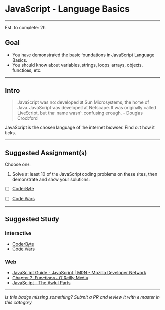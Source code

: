 # JavaScript - Language Basics

-----

Est. to complete: 2h

## Goal
- You have demonstrated the basic foundations in JavaScript Language Basics.
- You should know about variables, strings, loops, arrays, objects, functions, etc.


-----

## Intro

>JavaScript was not developed at Sun Microsystems, the home of Java. JavaScript was developed at Netscape. It was originally called LiveScript, but that name wasn't confusing enough. - Douglas Crockford

JavaScript is the chosen language of the internet browser. Find out how it ticks.

-----


## Suggested Assignment(s)
Choose one:

1) Solve at least 10 of the JavaScript coding problems on these sites, then demonstrate and show your solutions:
  - [ ] [CoderByte](http://coderbyte.com/CodingArea/Challenges/)
  - [ ] [Code Wars](http://www.codewars.com/)


-----


## Suggested Study

### Interactive
- [CoderByte](http://coderbyte.com/CodingArea/Challenges/)
- [Code Wars](http://www.codewars.com/)

### Web
- [JavaScript Guide - JavaScript | MDN - Mozilla Developer Network](https://developer.mozilla.org/en-US/docs/Web/JavaScript/Guide)
- [Chapter 2. Functions - O&#39;Reilly Media](http://chimera.labs.oreilly.com/books/1234000000262/ch02.html)
- [JavaScript - The Awful Parts](http://archive.oreilly.com/pub/a/javascript/excerpts/javascript-good-parts/awful-parts.html)


-----

  *Is this badge missing something? Submit a PR and review it with a master in this category*

